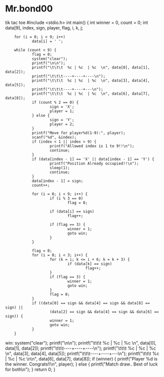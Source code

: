 # Mr.bond00
tik tac toe 
#include <stdio.h>
  int main() {
        int winner = 0, count = 0;
        int data[9], index, sign, player, flag, i, k, j;

        for (i = 0; i < 9; i++)
                data[i] = ' ';

        while (count < 9) {
                flag = 0;
                system("clear");
                printf("\n\n");
                printf("\t\t\t  %c | %c  | %c  \n", data[0], data[1], data[2]);
                printf("\t\t\t----+----+----\n");
                printf("\t\t\t  %c | %c  | %c  \n", data[3], data[4], data[5]);
                printf("\t\t\t----+----+---\n");
                printf("\t\t\t  %c | %c  | %c  \n", data[6], data[7], data[8]);
                if (count % 2 == 0) {
                        sign = 'X';
                        player = 1;
                } else {
                        sign = 'Y';
                        player = 2;
                }
                printf("Move for player%d(1-9):", player);
                scanf("%d", &index);
                if (index < 1 || index > 9) {
                        printf("Allowed index is 1 to 9!!\n");
                        continue;
                }
                if (data[index - 1] == 'X' || data[index - 1] == 'Y') {
                        printf("Position Already occupied!!\n");
                        sleep(1);
                        continue;
                }
                data[index - 1] = sign;
                count++;

                for (i = 0; i < 9; i++) {
                        if (i % 3 == 0)
                                flag = 0;

                        if (data[i] == sign)
                                flag++;

                        if (flag == 3) {
                                winner = 1;
                                goto win;
                        }
                }

                flag = 0;
                for (i = 0; i < 3; i++) {
                        for (k = i; k <= i + 6; k = k + 3) {
                                if (data[k] == sign)
                                        flag++;
                        }
                        if (flag == 3) {
                                winner = 1;
                                goto win;
                        }
                        flag = 0;
                }
                if ((data[0] == sign && data[4] == sign && data[8] == sign) ||
                        (data[2] == sign && data[4] == sign && data[6] ==  sign)) {
                        winner = 1;
                        goto win;
                }
        }
  win:
        system("clear");
        printf("\n\n");
        printf("\t\t\t  %c | %c  | %c  \n", data[0], data[1], data[2]);
        printf("\t\t\t----+----+----\n");
        printf("\t\t\t  %c | %c  | %c  \n", data[3], data[4], data[5]);
        printf("\t\t\t----+----+---\n");
        printf("\t\t\t  %c | %c  | %c  \n\n", data[6], data[7], data[8]);
        if (winner) {
                printf("Player %d is the winner. Congrats!!\n", player);
        } else {
                printf("Match draw.. Best of luck for both\n");
        }
        return 0;
  }
